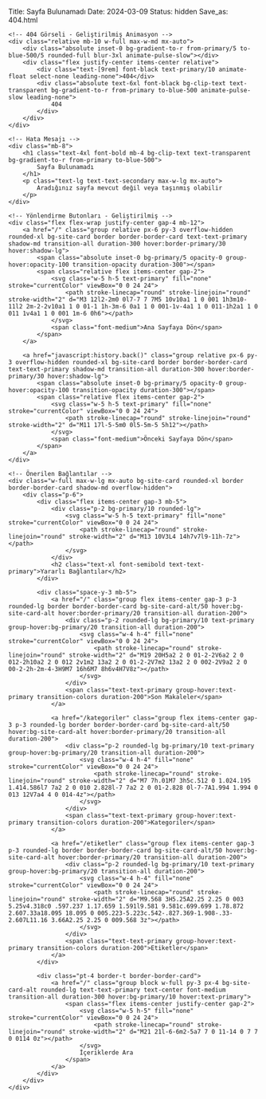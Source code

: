 Title: Sayfa Bulunamadı
Date: 2024-03-09
Status: hidden
Save_as: 404.html

<div class="min-h-[80vh] flex flex-col items-center justify-center py-16 px-4 text-center relative overflow-hidden">
    <!-- Arka plan efektleri -->
    <div class="absolute inset-0 opacity-10 pointer-events-none">
        <div class="absolute top-1/4 left-1/4 w-64 h-64 bg-primary/20 rounded-full blur-3xl animate-pulse"></div>
        <div class="absolute bottom-1/3 right-1/3 w-80 h-80 bg-blue-500/20 rounded-full blur-3xl animate-pulse" style="animation-delay: 1s;"></div>
    </div>
    
    <!-- 404 Görseli - Geliştirilmiş Animasyon -->
    <div class="relative mb-10 w-full max-w-md mx-auto">
        <div class="absolute inset-0 bg-gradient-to-r from-primary/5 to-blue-500/5 rounded-full blur-3xl animate-pulse-slow"></div>
        <div class="flex justify-center items-center relative">
            <div class="text-[9rem] font-black text-primary/10 animate-float select-none leading-none">404</div>
            <div class="absolute text-6xl font-black bg-clip-text text-transparent bg-gradient-to-r from-primary to-blue-500 animate-pulse-slow leading-none">
                404
            </div>
        </div>
    </div>
    
    <!-- Hata Mesajı -->
    <div class="mb-8">
        <h1 class="text-4xl font-bold mb-4 bg-clip-text text-transparent bg-gradient-to-r from-primary to-blue-500">
            Sayfa Bulunamadı
        </h1>
        <p class="text-lg text-text-secondary max-w-lg mx-auto">
            Aradığınız sayfa mevcut değil veya taşınmış olabilir
        </p>
    </div>
    
    <!-- Yönlendirme Butonları - Geliştirilmiş -->
    <div class="flex flex-wrap justify-center gap-4 mb-12">
        <a href="/" class="group relative px-6 py-3 overflow-hidden rounded-xl bg-site-card border border-border-card text-text-primary shadow-md transition-all duration-300 hover:border-primary/30 hover:shadow-lg">
            <span class="absolute inset-0 bg-primary/5 opacity-0 group-hover:opacity-100 transition-opacity duration-300"></span>
            <span class="relative flex items-center gap-2">
                <svg class="w-5 h-5 text-primary" fill="none" stroke="currentColor" viewBox="0 0 24 24">
                    <path stroke-linecap="round" stroke-linejoin="round" stroke-width="2" d="M3 12l2-2m0 0l7-7 7 7M5 10v10a1 1 0 001 1h3m10-11l2 2m-2-2v10a1 1 0 01-1 1h-3m-6 0a1 1 0 001-1v-4a1 1 0 011-1h2a1 1 0 011 1v4a1 1 0 001 1m-6 0h6"></path>
                </svg>
                <span class="font-medium">Ana Sayfaya Dön</span>
            </span>
        </a>
        
        <a href="javascript:history.back()" class="group relative px-6 py-3 overflow-hidden rounded-xl bg-site-card border border-border-card text-text-primary shadow-md transition-all duration-300 hover:border-primary/30 hover:shadow-lg">
            <span class="absolute inset-0 bg-primary/5 opacity-0 group-hover:opacity-100 transition-opacity duration-300"></span>
            <span class="relative flex items-center gap-2">
                <svg class="w-5 h-5 text-primary" fill="none" stroke="currentColor" viewBox="0 0 24 24">
                    <path stroke-linecap="round" stroke-linejoin="round" stroke-width="2" d="M11 17l-5-5m0 0l5-5m-5 5h12"></path>
                </svg>
                <span class="font-medium">Önceki Sayfaya Dön</span>
            </span>
        </a>
    </div>
    
    <!-- Önerilen Bağlantılar -->
    <div class="w-full max-w-lg mx-auto bg-site-card rounded-xl border border-border-card shadow-md overflow-hidden">
        <div class="p-6">
            <div class="flex items-center gap-3 mb-5">
                <div class="p-2 bg-primary/10 rounded-lg">
                    <svg class="w-5 h-5 text-primary" fill="none" stroke="currentColor" viewBox="0 0 24 24">
                        <path stroke-linecap="round" stroke-linejoin="round" stroke-width="2" d="M13 10V3L4 14h7v7l9-11h-7z"></path>
                    </svg>
                </div>
                <h2 class="text-xl font-semibold text-text-primary">Yararlı Bağlantılar</h2>
            </div>
            
            <div class="space-y-3 mb-5">
                <a href="/" class="group flex items-center gap-3 p-3 rounded-lg border border-border-card bg-site-card-alt/50 hover:bg-site-card-alt hover:border-primary/20 transition-all duration-200">
                    <div class="p-2 rounded-lg bg-primary/10 text-primary group-hover:bg-primary/20 transition-all duration-200">
                        <svg class="w-4 h-4" fill="none" stroke="currentColor" viewBox="0 0 24 24">
                            <path stroke-linecap="round" stroke-linejoin="round" stroke-width="2" d="M19 20H5a2 2 0 01-2-2V6a2 2 0 012-2h10a2 2 0 012 2v1m2 13a2 2 0 01-2-2V7m2 13a2 2 0 002-2V9a2 2 0 00-2-2h-2m-4-3H9M7 16h6M7 8h6v4H7V8z"></path>
                        </svg>
                    </div>
                    <span class="text-text-primary group-hover:text-primary transition-colors duration-200">Son Makaleler</span>
                </a>
                
                <a href="/kategoriler" class="group flex items-center gap-3 p-3 rounded-lg border border-border-card bg-site-card-alt/50 hover:bg-site-card-alt hover:border-primary/20 transition-all duration-200">
                    <div class="p-2 rounded-lg bg-primary/10 text-primary group-hover:bg-primary/20 transition-all duration-200">
                        <svg class="w-4 h-4" fill="none" stroke="currentColor" viewBox="0 0 24 24">
                            <path stroke-linecap="round" stroke-linejoin="round" stroke-width="2" d="M7 7h.01M7 3h5c.512 0 1.024.195 1.414.586l7 7a2 2 0 010 2.828l-7 7a2 2 0 01-2.828 0l-7-7A1.994 1.994 0 013 12V7a4 4 0 014-4z"></path>
                        </svg>
                    </div>
                    <span class="text-text-primary group-hover:text-primary transition-colors duration-200">Kategoriler</span>
                </a>
                
                <a href="/etiketler" class="group flex items-center gap-3 p-3 rounded-lg border border-border-card bg-site-card-alt/50 hover:bg-site-card-alt hover:border-primary/20 transition-all duration-200">
                    <div class="p-2 rounded-lg bg-primary/10 text-primary group-hover:bg-primary/20 transition-all duration-200">
                        <svg class="w-4 h-4" fill="none" stroke="currentColor" viewBox="0 0 24 24">
                            <path stroke-linecap="round" stroke-linejoin="round" stroke-width="2" d="M9.568 3H5.25A2.25 2.25 0 003 5.25v4.318c0 .597.237 1.17.659 1.591l9.581 9.581c.699.699 1.78.872 2.607.33a18.095 18.095 0 005.223-5.223c.542-.827.369-1.908-.33-2.607L11.16 3.66A2.25 2.25 0 009.568 3z"></path>
                        </svg>
                    </div>
                    <span class="text-text-primary group-hover:text-primary transition-colors duration-200">Etiketler</span>
                </a>
            </div>
            
            <div class="pt-4 border-t border-border-card">
                <a href="/" class="group block w-full py-3 px-4 bg-site-card-alt rounded-lg text-text-primary text-center font-medium transition-all duration-300 hover:bg-primary/10 hover:text-primary">
                    <span class="flex items-center justify-center gap-2">
                        <svg class="w-5 h-5" fill="none" stroke="currentColor" viewBox="0 0 24 24">
                            <path stroke-linecap="round" stroke-linejoin="round" stroke-width="2" d="M21 21l-6-6m2-5a7 7 0 11-14 0 7 7 0 0114 0z"></path>
                        </svg>
                        İçeriklerde Ara
                    </span>
                </a>
            </div>
        </div>
    </div>
</div>

<style>
@keyframes float {
  0% { transform: translateY(0px); }
  50% { transform: translateY(-15px); }
  100% { transform: translateY(0px); }
}

.animate-float {
  animation: float 6s ease-in-out infinite;
}

@keyframes pulse-slow {
  0%, 100% { opacity: 1; }
  50% { opacity: 0.7; }
}

.animate-pulse-slow {
  animation: pulse-slow 3s ease-in-out infinite;
}
</style>

<script>
// Arama fonksiyonunu çağırmak için
function toggleSearch() {
  if (typeof window.toggleSearch === 'function') {
    window.toggleSearch();
  } else {
    window.location.href = '/';
  }
}
</script> 